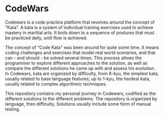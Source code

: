 # CodeWars

Codewars is a code practice platform that revolves around the concept of "Kata". A kata is a system of individual training exercises used to achieve mastery in marttial arts. It boils down to a sequence of postures that must be practiced daily, until flow is achieved.
 
The concept of "Code Kata" was been around for quite some time. It means coding challenges and exercises that model real world scenarios, and that can - and should - be solved several times. This process allows the programmer to explore different approaches to the solution, as well as compare the different solutions he came up with and assess his evolution. In Codewars, kata are organized by difficulty, from 8-kyu, the simplest kata, usually related to base language features; up to 1-kyu, the hardest kata, usually related to complex algorithmic techniques.

This repository contains my personal journey in Codewars, codified as the different solutions to the different problems. The repository is organized by language, then difficulty. Solutions usually include some form of manual testing.
